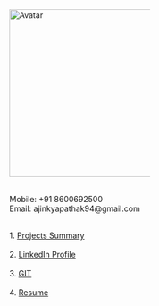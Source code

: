 <div class="row" style="height:500px">
  <div class="column" style="width:50%">
    <img src="/images/my_pic.jpeg" alt="Avatar" style="width:300px"><br>
    <br><p>
    Mobile: +91 8600692500<br>
    Email:  ajinkyapathak94@gmail.com</p>
  </div>
  <div class="column" style="width:50%">
     <br>
    1. <a href="https://docs.google.com/spreadsheets/d/1E4wVkF6HEbdpdCLIyLM-WlhoCopyZ5rzxHDP6JVyJTY/edit?usp=sharing">Projects Summary</a><br><br>
    2. <a href="https://www.linkedin.com/in/ajinkyapathak">LinkedIn Profile</a> <br><br>
    3. <a href="https://github.com/ajinkyapathak?tab=repositories">GIT</a><br><br>
    4. <a href="https://drive.google.com/open?id=1IMpl9nSbts2TKXDtkHF43UsFW6cHB3Nk">Resume</a>
  </div>
</div>
